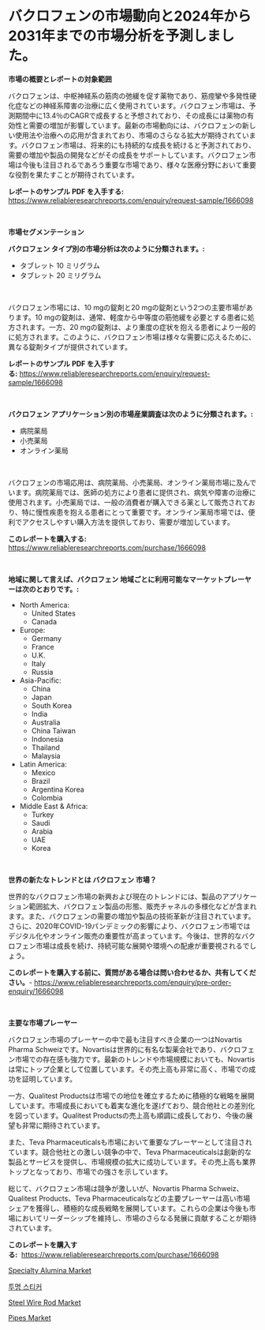 <p><h1>バクロフェンの市場動向と2024年から2031年までの市場分析を予測しました。</h1></p><p><strong>市場の概要とレポートの対象範囲</strong></p>
<p><p>バクロフェンは、中枢神経系の筋肉の弛緩を促す薬物であり、筋痙攣や多発性硬化症などの神経系障害の治療に広く使用されています。バクロフェン市場は、予測期間中に13.4％のCAGRで成長すると予想されており、その成長には薬物の有効性と需要の増加が影響しています。最新の市場動向には、バクロフェンの新しい使用法や治療への応用が含まれており、市場のさらなる拡大が期待されています。バクロフェン市場は、将来的にも持続的な成長を続けると予測されており、需要の増加や製品の開発などがその成長をサポートしています。バクロフェン市場は今後も注目されるであろう重要な市場であり、様々な医療分野において重要な役割を果たすことが期待されています。</p></p>
<p><strong>レポートのサンプル PDF を入手する:</strong> <a href="https://www.reliableresearchreports.com/enquiry/request-sample/1666098">https://www.reliableresearchreports.com/enquiry/request-sample/1666098</a></p>
<p>&nbsp;</p>
<p><strong>市場セグメンテーション</strong></p>
<p><strong>バクロフェン タイプ別の市場分析は次のように分類されます。:</strong></p>
<p><ul><li>タブレット 10 ミリグラム</li><li>タブレット 20 ミリグラム</li></ul></p>
<p>&nbsp;</p>
<p><p>バクロフェン市場には、10 mgの錠剤と20 mgの錠剤という2つの主要市場があります。10 mgの錠剤は、通常、軽度から中等度の筋弛緩を必要とする患者に処方されます。一方、20 mgの錠剤は、より重度の症状を抱える患者により一般的に処方されます。このように、バクロフェン市場は様々な需要に応えるために、異なる錠剤タイプが提供されています。</p></p>
<p><strong>レポートのサンプル PDF を入手する:</strong>&nbsp;<a href="https://www.reliableresearchreports.com/enquiry/request-sample/1666098">https://www.reliableresearchreports.com/enquiry/request-sample/1666098</a></p>
<p>&nbsp;</p>
<p><strong> バクロフェン アプリケーション別の市場産業調査は次のように分類されます。:</strong></p>
<p><ul><li>病院薬局</li><li>小売薬局</li><li>オンライン薬局</li></ul></p>
<p>&nbsp;</p>
<p><p>バクロフェンの市場応用は、病院薬局、小売薬局、オンライン薬局市場に及んでいます。病院薬局では、医師の処方により患者に提供され、病気や障害の治療に使用されます。小売薬局では、一般の消費者が購入できる薬として販売されており、特に慢性疾患を抱える患者にとって重要です。オンライン薬局市場では、便利でアクセスしやすい購入方法を提供しており、需要が増加しています。</p></p>
<p><strong>このレポートを購入する:</strong>&nbsp; <a href="https://www.reliableresearchreports.com/purchase/1666098">https://www.reliableresearchreports.com/purchase/1666098</a></p>
<p>&nbsp;</p>
<p><strong>地域に関して言えば、バクロフェン 地域ごとに利用可能なマーケットプレーヤーは次のとおりです。:</strong></p>
<p><ul>
    <li>
        North America:
        <ul>
            <li>United States</li>
            <li>Canada</li>
        </ul>
    </li>
    <li>
        Europe:
        <ul>
            <li>Germany</li>
            <li>France</li>
            <li>U.K.</li>
            <li>Italy</li>
            <li>Russia</li>
        </ul>
    </li>
    <li>
        Asia-Pacific:
        <ul>
            <li>China</li>
            <li>Japan</li>
            <li>South Korea</li>
            <li>India</li>
            <li>Australia</li>
            <li>China Taiwan</li>
            <li>Indonesia</li>
            <li>Thailand</li>
            <li>Malaysia</li>
        </ul>
    </li>
    <li>
        Latin America:
        <ul>
            <li>Mexico</li>
            <li>Brazil</li>
            <li>Argentina Korea</li>
            <li>Colombia</li>
        </ul>
    </li>
    <li>
        Middle East & Africa:
        <ul>
            <li>Turkey</li>
            <li>Saudi</li>
            <li>Arabia</li>
            <li>UAE</li>
            <li>Korea</li>
        </ul>
    </li>
    </ul></p>
<p>&nbsp;</p>
<p><strong>世界の新たなトレンドとは バクロフェン 市場？</strong></p>
<p><p>世界的なバクロフェン市場の新興および現在のトレンドには、製品のアプリケーション範囲拡大、バクロフェン製品の形態、販売チャネルの多様化などが含まれます。また、バクロフェンの需要の増加や製品の技術革新が注目されています。さらに、2020年COVID-19パンデミックの影響により、バクロフェン市場ではデジタル化やオンライン販売の重要性が高まっています。今後は、世界的なバクロフェン市場は成長を続け、持続可能な展開や環境への配慮が重要視されるでしょう。</p></p>
<p><strong>このレポートを購入する前に、質問がある場合は問い合わせるか、共有してください。</strong>- <a href="https://www.reliableresearchreports.com/enquiry/pre-order-enquiry/1666098">https://www.reliableresearchreports.com/enquiry/pre-order-enquiry/1666098</a></p>
<p>&nbsp;</p>
<p><strong>主要な市場プレーヤー</strong></p>
<p><p>バクロフェン市場のプレーヤーの中で最も注目すべき企業の一つはNovartis Pharma Schweizです。Novartisは世界的に有名な製薬会社であり、バクロフェン市場での存在感も強力です。最新のトレンドや市場規模においても、Novartisは常にトップ企業として位置しています。その売上高も非常に高く、市場での成功を証明しています。</p><p>一方、Qualitest Productsは市場での地位を確立するために積極的な戦略を展開しています。市場成長においても着実な進化を遂げており、競合他社との差別化を図っています。Qualitest Productsの売上高も順調に成長しており、今後の展望も非常に期待されています。</p><p>また、Teva Pharmaceuticalsも市場において重要なプレーヤーとして注目されています。競合他社との激しい競争の中で、Teva Pharmaceuticalsは創新的な製品とサービスを提供し、市場規模の拡大に成功しています。その売上高も業界トップとなっており、市場での強さを示しています。</p><p>総じて、バクロフェン市場は競争が激しいが、Novartis Pharma Schweiz、Qualitest Products、Teva Pharmaceuticalsなどの主要プレーヤーは高い市場シェアを獲得し、積極的な成長戦略を展開しています。これらの企業は今後も市場においてリーダーシップを維持し、市場のさらなる発展に貢献することが期待されています。</p></p>
<p><strong>このレポートを購入する:</strong>&nbsp;&nbsp;<a href="https://www.reliableresearchreports.com/purchase/1666098">https://www.reliableresearchreports.com/purchase/1666098</a></p>
<p><p><a href="https://sulfuric-clavicle-d39.notion.site/Specialty-Alumina-Market-Size-and-Growth-Market-Segmentation-Regional-and-Country-Breakdowns-and--49740582bcd84b38a49694d58911963c">Specialty Alumina Market</a></p><p><a href="https://medium.com/@marcpascual04/%ED%88%AC%EB%AA%85-%EC%8A%A4%ED%8B%B0%EC%BB%A4-%EC%8B%9C%EC%9E%A5-%EC%A7%80%ED%91%9C-%ED%95%B4%EC%84%9D-%EC%8B%9C%EC%9E%A5-%EC%A0%90%EC%9C%A0%EC%9C%A8-%ED%8A%B8%EB%A0%8C%EB%93%9C-%EB%B0%8F-%EC%84%B1%EC%9E%A5-%ED%8C%A8%ED%84%B4-ea12348d1e67">투명 스티커</a></p><p><a href="https://automatic-knee-4c7.notion.site/Steel-Wire-Rod-Market-Size-and-Examines-its-Market-Scope-with-a-Primary-Focus-on-Growth-Opportunit-941ab4b146dd45ce91ce5e47995f972c">Steel Wire Rod Market</a></p><p><a href="https://view.publitas.com/reportprime-1/pipes-market-size-growing-and-forecasted-for-period-from-2024-2031-and-provides-complete-market-analysis-of-this-market/">Pipes Market</a></p></p>
